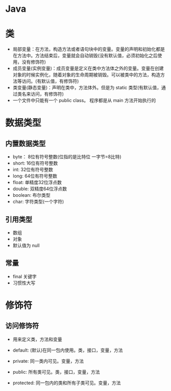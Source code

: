 <!--
 * @Author: xujie 1607526161@qq.com
 * @Date: 2023-01-07 17:47:18
 * @LastEditors: x09898 coder_xujie@163.com
 * @FilePath: \HTML-CSS-Javascript-\Java\Java.md
 * @Description: Java基础概念
-->
# Java

# 类

* 局部变量：在方法，构造方法或者语句块中的变量。变量的声明和初始化都是在方法中。方法结束后，变量就会自动销毁(没有默认值，必须初始化之后使用，没有修饰符)
* 成员变量(实例变量)：成员变量是定义在类中方法体之外的变量。变量在创建对象的时候实例化，随着对象的生命周期被销毁。可以被类中的方法，构造方法等访问。(有默认值，有修饰符)
* 类变量(静态变量)：声明在类中，方法体外。但是为 static 类型(有默认值，通过类名来访问，有修饰符)
* 一个文件中只能有一个 public class。 程序都是从 main 方法开始执行的

# 数据类型

## 内置数据类型

* byte： 8位有符号整数(位指的是比特位 一字节=8比特)
* short: 16位有符号整数
* int: 32位有符号整数
* long: 64位有符号整数
* float: 单精度32位浮点数
* double: 双精度64位浮点数
* boolean: 布尔类型
* char: 字符类型(一个字符)

## 引用类型

* 数组
* 对象
* 默认值为 null

## 常量

* final 关键字
* 习惯性大写

# 修饰符

## 访问修饰符

* 用来定义类，方法和变量

* default: (默认)在同一包内使用。类，接口，变量，方法
* private: 同一类内可见。变量，方法
* public: 所有类可见。类，接口，变量，方法
* protected: 同一包内的类和所有子类可见。变量，方法
